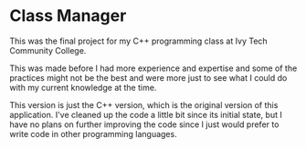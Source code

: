 # Class Manager
This was the final project for my C++ programming class at Ivy Tech Community College. 

This was made before I had more experience and expertise and some of the practices might not be the best and were more just to see what I could
do with my current knowledge at the time.

This version is just the C++ version, which is the original version of this application. I've cleaned up the code a little bit since its initial 
state, but I have no plans on further improving the code since I just would prefer to write code in other programming languages.
